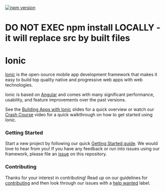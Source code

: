 [![npm version](https://badge.fury.io/js/ionic-angular.svg)](https://badge.fury.io/js/ionic-angular)

# DO NOT EXEC npm install LOCALLY - it will replace src by built files

# Ionic

[Ionic](https://ionicframework.com/) is the open-source mobile app development framework that makes it easy to
build top quality native and progressive web apps with web technologies.

Ionic is based on [Angular](https://angular.io/) and comes with many significant performance, usability, and
feature improvements over the past versions.

See the [Building Apps with Ionic](https://adamdbradley.github.io/building-with-ionic2) slides for a quick
overview or watch our [Crash Course](https://youtu.be/O2WiI9QrS5s) video for a quick walkthrough on how to get
started using Ionic.

### Getting Started

Start a new project by following our quick [Getting Started guide](https://ionicframework.com/getting-started/).
We would love to hear from you! If you have any feedback or run into issues using our framework, please file
an [issue](https://github.com/ionic-team/ionic-v3/issues/new) on this repository.

### Contributing

Thanks for your interest in contributing! Read up on our guidelines for
[contributing](https://github.com/ionic-team/ionic-v3/blob/master/.github/CONTRIBUTING.md)
and then look through our issues with a [help wanted](https://github.com/ionic-team/ionic-v3/issues?q=is%3Aopen+is%3Aissue+label%3A%22help+wanted%22)
label.
